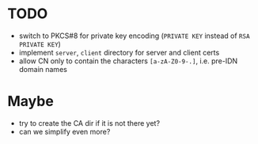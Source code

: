 # TODO

- switch to PKCS#8 for private key encoding (`PRIVATE KEY` instead of 
  `RSA PRIVATE KEY`)
- implement `server`, `client` directory for server and client certs
- allow CN only to contain the characters `[a-zA-Z0-9-.]`, i.e. pre-IDN 
  domain names

# Maybe

- try to create the CA dir if it is not there yet?
- can we simplify even more?
